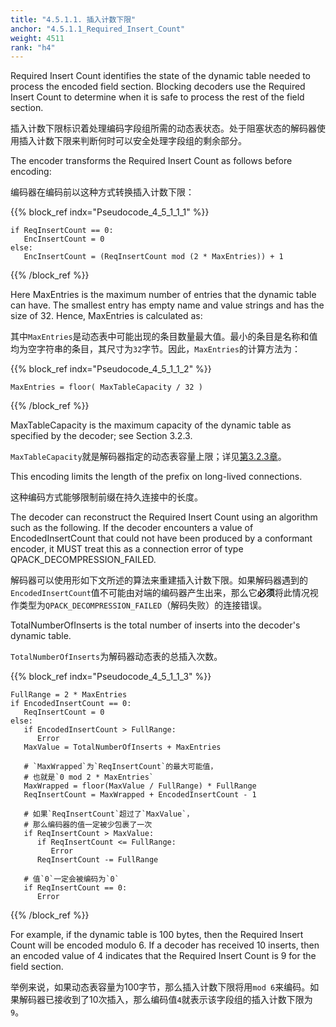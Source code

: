```yaml
---
title: "4.5.1.1. 插入计数下限"
anchor: "4.5.1.1_Required_Insert_Count"
weight: 4511
rank: "h4"
---
```


Required Insert Count identifies the state of the dynamic table needed to process the encoded field section. Blocking decoders use the Required Insert Count to determine when it is safe to process the rest of the field section.

插入计数下限标识着处理编码字段组所需的动态表状态。处于阻塞状态的解码器使用插入计数下限来判断何时可以安全处理字段组的剩余部分。

The encoder transforms the Required Insert Count as follows before encoding:

编码器在编码前以这种方式转换插入计数下限：

{{% block_ref
indx="Pseudocode_4_5_1_1_1" %}}

```
if ReqInsertCount == 0:
   EncInsertCount = 0
else:
   EncInsertCount = (ReqInsertCount mod (2 * MaxEntries)) + 1
```

{{% /block_ref %}}

Here MaxEntries is the maximum number of entries that the dynamic table can have. The smallest entry has empty name and value strings and has the size of 32. Hence, MaxEntries is calculated as:

其中`MaxEntries`是动态表中可能出现的条目数量最大值。最小的条目是名称和值均为空字符串的条目，其尺寸为`32`字节。因此，`MaxEntries`的计算方法为：

{{% block_ref
indx="Pseudocode_4_5_1_1_2" %}}

```
MaxEntries = floor( MaxTableCapacity / 32 )
```

{{% /block_ref %}}

MaxTableCapacity is the maximum capacity of the dynamic table as specified by the decoder; see Section 3.2.3.

`MaxTableCapacity`就是解码器指定的动态表容量上限；详见[第3.2.3章]()。

This encoding limits the length of the prefix on long-lived connections.

这种编码方式能够限制前缀在持久连接中的长度。

The decoder can reconstruct the Required Insert Count using an algorithm such as the following. If the decoder encounters a value of EncodedInsertCount that could not have been produced by a conformant encoder, it MUST treat this as a connection error of type QPACK_DECOMPRESSION_FAILED.

解码器可以使用形如下文所述的算法来重建插入计数下限。如果解码器遇到的`EncodedInsertCount`值不可能由对端的编码器产生出来，那么它**必须**将此情况视作类型为`QPACK_DECOMPRESSION_FAILED`（解码失败）的连接错误。

TotalNumberOfInserts is the total number of inserts into the decoder's dynamic table.

`TotalNumberOfInserts`为解码器动态表的总插入次数。

{{% block_ref
indx="Pseudocode_4_5_1_1_3" %}}

```
FullRange = 2 * MaxEntries
if EncodedInsertCount == 0:
   ReqInsertCount = 0
else:
   if EncodedInsertCount > FullRange:
      Error
   MaxValue = TotalNumberOfInserts + MaxEntries

   # `MaxWrapped`为`ReqInsertCount`的最大可能值，
   # 也就是`0 mod 2 * MaxEntries`
   MaxWrapped = floor(MaxValue / FullRange) * FullRange
   ReqInsertCount = MaxWrapped + EncodedInsertCount - 1

   # 如果`ReqInsertCount`超过了`MaxValue`，
   # 那么编码器的值一定被少包裹了一次
   if ReqInsertCount > MaxValue:
      if ReqInsertCount <= FullRange:
         Error
      ReqInsertCount -= FullRange

   # 值`0`一定会被编码为`0`
   if ReqInsertCount == 0:
      Error
 ```

{{% /block_ref %}}

For example, if the dynamic table is 100 bytes, then the Required Insert Count will be encoded modulo 6. If a decoder has received 10 inserts, then an encoded value of 4 indicates that the Required Insert Count is 9 for the field section.

举例来说，如果动态表容量为100字节，那么插入计数下限将用`mod 6`来编码。如果解码器已接收到了10次插入，那么编码值`4`就表示该字段组的插入计数下限为`9`。
